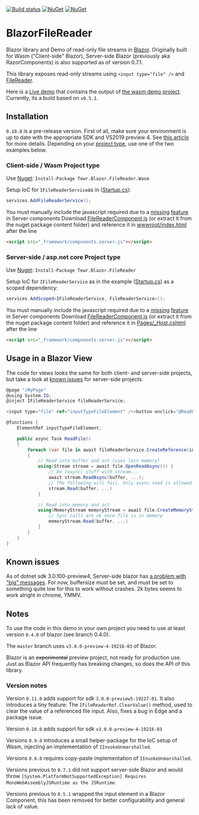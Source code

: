[![Build status](https://ci.appveyor.com/api/projects/status/rr7pchwk7wbc3mn1/branch/master?svg=true)](https://ci.appveyor.com/project/Tewr/blazorfilereader/branch/master)
[![NuGet](https://img.shields.io/nuget/dt/Tewr.Blazor.FileReader.Wasm.svg?label=Tewr.Blazor.FileReader.Wasm)](https://www.nuget.org/packages/Tewr.Blazor.FileReader.Wasm)
[![NuGet](https://img.shields.io/nuget/dt/Tewr.Blazor.FileReader.svg?label=Tewr.Blazor.FileReader)](https://www.nuget.org/packages/Tewr.Blazor.FileReader)

# BlazorFileReader
Blazor library and Demo of read-only file streams in [Blazor](https://github.com/aspnet/Blazor). 
Originally built for Wasm ("Client-side" Blazor), Server-side Blazor (previously aka RazorComponents) is also supported as of version 0.7.1.

This library exposes read-only streams using ```<input type="file" />```
and [FileReader](https://developer.mozilla.org/en-US/docs/Web/API/FileReader).

Here is a [Live demo](https://tewr.github.io/BlazorFileReader/) that contains the output of [the wasm demo project](src/Blazor.FileReader.Wasm.Demo). Currently, its a build based on ```v0.5.1```.

## Installation

```0.10.0``` is a pre-release version. First of all, make sure your environment is up to date with the appropriate SDK and VS2019 preview 4. See [this article](https://devblogs.microsoft.com/aspnet/blazor-now-in-official-preview/) for more details.
Depending on your [project type](https://docs.microsoft.com/en-us/aspnet/core/razor-components/faq?view=aspnetcore-3.0), use one of the two examples below.

### Client-side / Wasm Project type
Use [Nuget](https://www.nuget.org/packages/Tewr.Blazor.FileReader.Wasm): ```Install-Package Tewr.Blazor.FileReader.Wasm```

Setup IoC for ```IFileReaderService```as in ([Startup.cs](src/Blazor.FileReader.Wasm.Demo/Startup.cs#L11)):

```cs
services.AddFileReaderService();

```

You must manually include the javascript required due to a [missing](https://github.com/Tewr/BlazorFileReader/issues/13) 
[feature](https://github.com/aspnet/AspNetCore/issues/7300) in Server components 
Download [FileReaderComponent.js](src/Blazor.FileReader/content/FileReaderComponent.js) (or extract it from the nuget package content folder) and reference it in 
[wwwroot/index.html](src/Blazor.FileReader.Wasm.Demo/wwwroot/index.html#L153) after the line
```html
<script src="_framework/components.server.js"></script>

```

### Server-side / asp.net core Project type

Use [Nuget](https://www.nuget.org/packages/Tewr.Blazor.FileReader): ```Install-Package Tewr.Blazor.FileReader```

Setup IoC for  ```IFileReaderService``` as in the example ([Startup.cs](src/Blazor.FileReader.ServerSideBlazor.Demo/Startup.cs#L27)) as a scoped dependency:

```cs
services.AddScoped<IFileReaderService, FileReaderService>();

```

You must manually include the javascript required due to a [missing](https://github.com/Tewr/BlazorFileReader/issues/13) 
[feature](https://github.com/aspnet/AspNetCore/issues/7300) in Server components 
Download [FileReaderComponent.js](/src/Blazor.FileReader/content/FileReaderComponent.js) (or extract it from the nuget package content folder) and reference it in 
[Pages/_Host.cshtml](src/Blazor.FileReader.ServerSide.Demo/Pages/_Host.cshtml#L25) after the line
```html
<script src="_framework/components.server.js"></script>

```
## Usage in a Blazor View

The code for views looks the same for both client- and server-side projects, but take a look at [known issues](README.md#known-issues) for server-side projects.

```cs
@page "/MyPage"
@using System.IO;
@inject IFileReaderService fileReaderService;

<input type="file" ref="inputTypeFileElement" /><button onclick="@ReadFile">Read file</button>

@functions {
    ElementRef inputTypeFileElement;

    public async Task ReadFile()
    {
        foreach (var file in await fileReaderService.CreateReference(inputTypeFileElement).EnumerateFilesAsync())
        {
            // Read into buffer and act (uses less memory)
            using(Stream stream = await file.OpenReadAsync()) {
                // Do (async) stuff with stream...
                await stream.ReadAsync(buffer, ...);
                // The following will fail. Only async read is allowed.
                stream.Read(buffer, ...)
            }

            // Read into memory and act
            using(MemoryStream memoryStream = await file.CreateMemoryStreamAsync(4096)) {
                // Sync calls are ok once file is in memory
                memoryStream.Read(buffer, ...)
            }
        }
    }
}
```

## Known issues

As of dotnet sdk 3.0.100-preview4, Server-side blazor has [a problem with "big" messages](https://github.com/Tewr/BlazorFileReader/issues/24). For now, buffersize must be set, and must be set to something quite low for this to work without crashes. 2k bytes seems to work alright in chrome, YMMV.

## Notes

To use the code in this demo in your own project you need to use at least version 
```0.4.0``` of blazor (see branch 0.4.0). 

The ```master``` branch uses ```v3.0.0-preview-4-19216-03``` of Blazor.

Blazor is an ~~experimental~~ preview project, not ready for production use. Just as Blazor API frequently has breaking changes, so does the API of this library.

### Version notes

Version ```0.11.0``` adds support for sdk ```3.0.0-preview5-19227-01```. It also introduces a tiny feature: The ```IFileReaderRef.ClearValue()``` method, used to clear the value of a referenced file input. Also, fixes a bug in Edge and a package issue.

Version ```0.10.0``` adds support for sdk ```v3.0.0-preview-4-19216-03```

Versions ```0.9.0``` introduces a small helper-package for the IoC setup of Wasm, injecting an implementation of ```IInvokeUnmarshalled```.

Versions ```0.8.0``` requires copy-paste implementation of ```IInvokeUnmarshalled```.

Versions previous to ```0.7.1``` did not support server-side Blazor and would throw ```[System.PlatformNotSupportedException] Requires MonoWebAssemblyJSRuntime as the JSRuntime```.

Versions previous to ```0.5.1``` wrapped the input element in a Blazor Component, this has been removed for better configurability and general lack of value.



